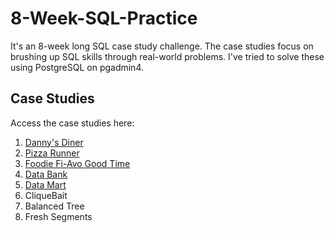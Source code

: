 # 8-Week-SQL-Practice

It's an 8-week long SQL case study challenge. The case studies focus on brushing up SQL skills through real-world problems. I've tried to solve these using PostgreSQL on pgadmin4. 

## Case Studies
Access the case studies here:

1. [Danny's Diner](https://github.com/Minautee/8-Week-SQL-Practice/tree/a8c3f2c0166642babd56a80bf6f36dcad0c598e7/Danny's%20Diner%20)
2. [Pizza Runner](https://github.com/Minautee/8-Week-SQL-Practice/tree/a8c3f2c0166642babd56a80bf6f36dcad0c598e7/Pizza%20Runner%20)
3. [Foodie Fi-Avo Good Time](https://github.com/Minautee/8-Week-SQL-Practice/tree/a8c3f2c0166642babd56a80bf6f36dcad0c598e7/Foodie%20Fi%20-%20Avo%20Good%20Time%20)
4. [Data Bank](https://github.com/Minautee/8-Week-SQL-Practice/tree/e498d393352bc8740e571dde332b39d96d4aff38/Data%20Bank%20)
5. [Data Mart](https://github.com/Minautee/8-Week-SQL-Practice/tree/947ffd7e2b1b3abf0d2d7867415145660fc9eb88/Data%20Mart%20)
6. CliqueBait
7. Balanced Tree
8. Fresh Segments
